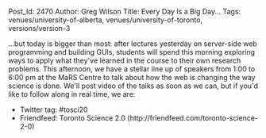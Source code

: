 Post_Id: 2470
Author: Greg Wilson
Title: Every Day Is a Big Day...
Tags: venues/university-of-alberta, venues/university-of-toronto, versions/version-3

<p>...but today is bigger than most: after lectures yesterday on server-side web programming and building GUIs, students will spend this morning exploring ways to apply what they've learned in the course to their own research problems.  This afternoon, we have a stellar line up of speakers from 1:00 to 6:00 pm at the MaRS Centre to talk about how the web is changing the way science is done.  We'll post video of the talks as soon as we can, but if you'd like to follow along in real time, we are:</p>
<ul>
<li>Twitter tag: #tosci20</li>
<li>Friendfeed: Toronto Science 2.0 (http://friendfeed.com/toronto-science-2-0)</li>
</ul>
